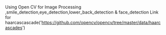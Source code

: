 Using Open CV for Image Processing ,smile_detection,eye_detection,lower_back_detection & face_detection
Link for haarcascascade('https://github.com/opencv/opencv/tree/master/data/haarcascades')
